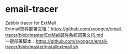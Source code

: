 # email-tracer
Zabbix tracer for ExtMail  
Extmail邮件部署文档：https://github.com/xyongcn/email-tracer/blob/master/ExtMail邮件系统部署文档.md  
一键部署脚本：https://github.com/xyongcn/email-tracer/blob/master/installextmail.sh  

